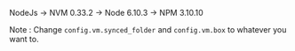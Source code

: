 NodeJs
        -> NVM 0.33.2
        -> Node 6.10.3
        -> NPM 3.10.10

Note :  Change `config.vm.synced_folder` and `config.vm.box` to whatever you want to.
